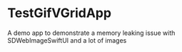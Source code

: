 # TestGifVGridApp
A demo app to demonstrate a memory leaking issue with SDWebImageSwiftUI and a lot of images
